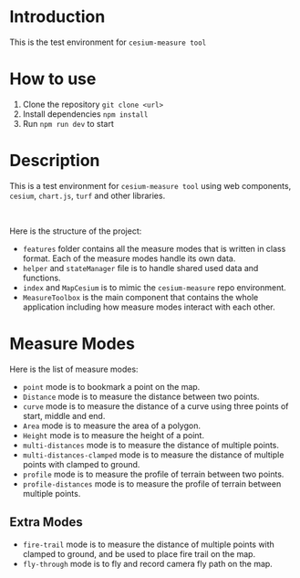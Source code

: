# Introduction
This is the test environment for `cesium-measure tool`

# How to use
1. Clone the repository `git clone <url>`
2. Install dependencies `npm install`
3. Run `npm run dev` to start 

# Description
This is a test environment for `cesium-measure tool` using web components, `cesium`, `chart.js`, `turf` and other libraries.


<br />

Here is the structure of the project:
- `features` folder contains all the measure modes that is written in class format. Each of the measure modes handle its own data.
- `helper` and `stateManager` file is to handle shared used data and functions.
- `index` and `MapCesium` is to mimic the `cesium-measure` repo environment.
- `MeasureToolbox` is the main component that contains the whole application including how measure modes interact with each other.




# Measure Modes
Here is the list of measure modes:
- `point` mode is to bookmark a point on the map.
- `Distance` mode is to measure the distance between two points.
- `curve` mode is to measure the distance of a curve using three points of start, middle and end.
- `Area` mode is to measure the area of a polygon.
- `Height` mode is to measure the height of a point.
- `multi-distances` mode is to measure the distance of multiple points. 
- `multi-distances-clamped` mode is to measure the distance of multiple points with clamped to ground.
- `profile` mode is to measure the profile of terrain between two points.
- `profile-distances` mode is to measure the profile of terrain between multiple points.

## Extra Modes
- `fire-trail` mode is to measure the distance of multiple points with clamped to ground, and be used to place fire trail on the map.
- `fly-through` mode is to fly and record camera fly path on the map.


